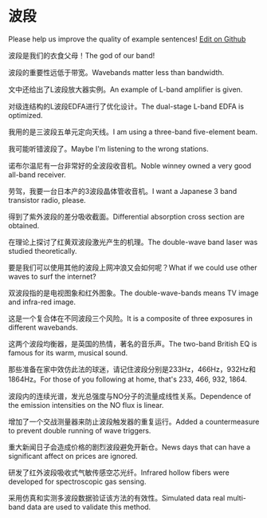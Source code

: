# 波段

Please help us improve the quality of example sentences! [Edit on Github](https://github.com/jiyushe/jiyu-example-sentence-source/blob/main/chinese/boduan.md)

<p><span class="chinese">波段是我们的衣食父母！</span><span class="english">The god of our band!</span></p>

<p><span class="chinese">波段的重要性远低于带宽。</span><span class="english">Wavebands matter less than bandwidth.</span></p>

<p><span class="chinese">文中还给出了L波段放大器实例。</span><span class="english">An example of L-band amplifier is given.</span></p>

<p><span class="chinese">对级连结构的L波段EDFA进行了优化设计。</span><span class="english">The dual-stage L-band EDFA is optimized.</span></p>

<p><span class="chinese">我用的是三波段五单元定向天线。</span><span class="english">I am using a three-band five-element beam.</span></p>

<p><span class="chinese">我可能听错波段了。</span><span class="english">Maybe I'm listening to the wrong stations.</span></p>

<p><span class="chinese">诺布尔温尼有一台非常好的全波段收音机。</span><span class="english">Noble winney owned a very good all-band receiver.</span></p>

<p><span class="chinese">劳驾，我要一台日本产的3波段晶体管收音机。</span><span class="english">I want a Japanese 3 band transistor radio, please.</span></p>

<p><span class="chinese">得到了紫外波段的差分吸收截面。</span><span class="english">Differential absorption cross section are obtained.</span></p>

<p><span class="chinese">在理论上探讨了红黄双波段激光产生的机理。</span><span class="english">The double-wave band laser was studied theoretically.</span></p>

<p><span class="chinese">要是我们可以使用其他的波段上网冲浪又会如何呢？</span><span class="english">What if we could use other waves to surf the internet?</span></p>

<p><span class="chinese">双波段指的是电视图象和红外图象。</span><span class="english">The double-wave-bands means TV image and infra-red image.</span></p>

<p><span class="chinese">这是一个复合体在不同波段三个风险。</span><span class="english">It is a composite of three exposures in different wavebands.</span></p>

<p><span class="chinese">这两个波段均衡器，是英国的热情，著名的音乐声。</span><span class="english">The two-band British EQ is famous for its warm, musical sound.</span></p>

<p><span class="chinese">那些准备在家中效仿此法的球迷，请记住波段分别是233Hz，466Hz，932Hz和1864Hz。</span><span class="english">For those of you following at home, that's 233, 466, 932, 1864.</span></p>

<p><span class="chinese">波段内的连续光谱，发光总强度与NO分子的流量成线性关系。</span><span class="english">Dependence of the emission intensities on the NO flux is linear.</span></p>

<p><span class="chinese">增加了一个交战测量器来防止波段触发器的重复运行。</span><span class="english">Added a countermeasure to prevent double running of wave triggers.</span></p>

<p><span class="chinese">重大新闻日子会造成价格的剧烈波段避免开新仓。</span><span class="english">News days that can have a significant affect on prices are ignored.</span></p>

<p><span class="chinese">研发了红外波段吸收式气敏传感空芯光纤。</span><span class="english">Infrared hollow fibers were developed for spectroscopic gas sensing.</span></p>

<p><span class="chinese">采用仿真和实测多波段数据验证该方法的有效性。</span><span class="english">Simulated data real multi-band data are used to validate this method.</span></p>

